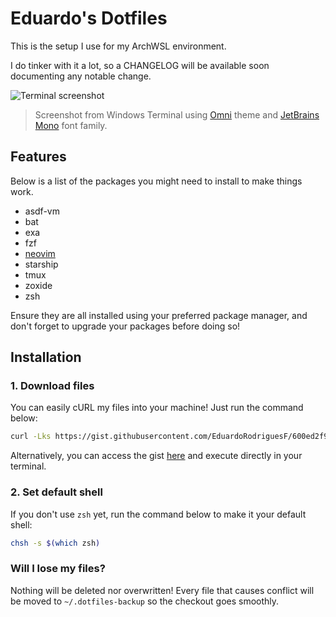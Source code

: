 # Eduardo's Dotfiles

This is the setup I use for my ArchWSL environment.

I do tinker with it a lot, so a CHANGELOG will be available soon documenting any notable change.

![Terminal screenshot](https://user-images.githubusercontent.com/44787022/230793846-f042563e-6c92-4bb8-bd20-fd7dd5d5bfc3.png)
> Screenshot from Windows Terminal using [Omni](https://github.com/getomni/windows-terminal) theme and [JetBrains Mono](https://www.jetbrains.com/lp/mono/) font family.

## Features

Below is a list of the packages you might need to install to make things work.

- asdf-vm
- bat
- exa
- fzf
- [neovim](https://github.com/EduardoRodriguesF/nvim)
- starship
- tmux
- zoxide
- zsh

Ensure they are all installed using your preferred package manager, and don't forget to upgrade your packages before doing so!

## Installation

### 1. Download files

You can easily cURL my files into your machine! Just run the command below:

```bash
curl -Lks https://gist.githubusercontent.com/EduardoRodriguesF/600ed2f94ad4bdba947fbdf0ca698a9e/raw | bash
```

Alternatively, you can access the gist [here](https://gist.github.com/EduardoRodriguesF/600ed2f94ad4bdba947fbdf0ca698a9e) and execute directly in your terminal.

### 2. Set default shell

If you don't use `zsh` yet, run the command below to make it your default shell:

```bash
chsh -s $(which zsh)
```

### Will I lose my files?

Nothing will be deleted nor overwritten! Every file that causes conflict will be moved to `~/.dotfiles-backup` so the checkout goes smoothly.
